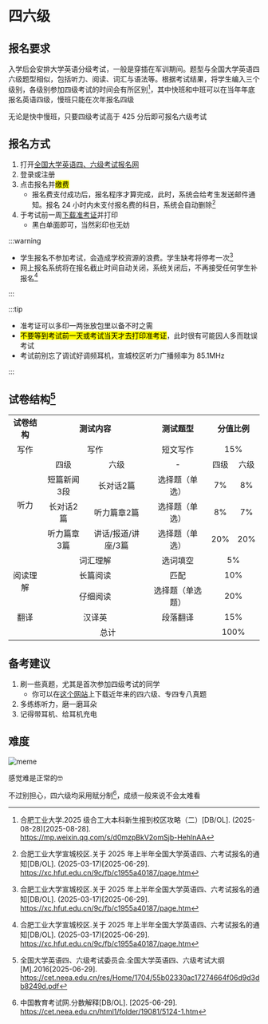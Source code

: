 # 四六级

## 报名要求

入学后会安排大学英语分级考试，一般是穿插在军训期间。题型与全国大学英语四六级题型相似，包括听力、阅读、词汇与语法等。根据考试结果，将学生编入三个级别，各级别参加四级考试的时间会有所区别[^4]，其中快班和中班可以在当年年底报名英语四级，慢班只能在次年报名四级

无论是快中慢班，只要四级考试高于 425 分后即可报名六级考试

## 报名方式

1. 打开[全国大学英语四、六级考试报名网](http://cet-bm.neea.edu.cn)
2. 登录或注册
3. 点击报名并<mark>缴费</mark>
   - 报名费支付成功后，报名程序才算完成，此时，系统会给考生发送邮件通知。报名 24 小时内未支付报名费的科目，系统会自动删除[^1]
4. 于考试前一周[下载准考证](https://cet-kw.neea.edu.cn/Home/QuickPrintTestTicket)并打印
   - 黑白单面即可，当然彩印也无妨

:::warning

- 学生报名不参加考试，会造成学校资源的浪费。学生缺考将停考一次[^1]
- 网上报名系统将在报名截止时间自动关闭，系统关闭后，不再接受任何学生补报名[^1]

:::

:::tip

- 准考证可以多印一两张放包里以备不时之需
- <mark>不要等到考试前一天或考试当天才去打印准考证</mark>，此时很有可能因人多而耽误考试
- 考试前别忘了调试好调频耳机，宣城校区听力广播频率为 85.1MHz

:::

## 试卷结构[^2]

<table>
  <tbody>
    <tr>
      <td align="center" rowspan="1" colspan="1"><b>试卷结构</b></td>
      <td align="center" rowspan="1" colspan="2"><b>测试内容</b></td>
      <td align="center" rowspan="1" colspan="1"><b>测试题型</b></td>
      <td align="center" rowspan="1" colspan="2"><b>分值比例</b></td>
    </tr>
    <tr>
      <td align="center" rowspan="1" colspan="1">写作</td>
      <td align="center" rowspan="1" colspan="2">写作</td>
      <td align="center" rowspan="1" colspan="1">短文写作</td>
      <td align="center" rowspan="1" colspan="2">15%</td>
    </tr>
    <tr>
      <td align="center" rowspan="4" colspan="1">听力</td>
      <td align="center" rowspan="1" colspan="1">四级</td>
      <td align="center" rowspan="1" colspan="1">六级</td>
      <td align="center" rowspan="1" colspan="1">-</td>
      <td align="center" rowspan="1" colspan="1">四级</td>
      <td align="center" rowspan="1" colspan="1">六级</td>
    </tr>
    <tr>
      <td align="center" rowspan="1" colspan="1">短篇新闻3段</td>
      <td align="center" rowspan="1" colspan="1">长对话2篇</td>
      <td align="center" rowspan="1" colspan="1">选择题（单选）</td>
      <td align="center" rowspan="1" colspan="1">7%</td>
      <td align="center" rowspan="1" colspan="1">8%</td>
    </tr>
    <tr>
      <td align="center" rowspan="1" colspan="1">长对话2篇</td>
      <td align="center" rowspan="1" colspan="1">听力篇章2篇</td>
      <td align="center" rowspan="1" colspan="1">选择题（单选）</td>
      <td align="center" rowspan="1" colspan="1">8%</td>
      <td align="center" rowspan="1" colspan="1">7%</td>
    </tr>
    <tr>
      <td align="center" rowspan="1" colspan="1">听力篇章3篇</td>
      <td align="center" rowspan="1" colspan="1">讲话/报道/讲座/3篇</td>
      <td align="center" rowspan="1" colspan="1">选择题（单选）</td>
      <td align="center" rowspan="1" colspan="1">20%</td>
      <td align="center" rowspan="1" colspan="1">20%</td>
    </tr>
    <tr>
      <td align="center" rowspan="3" colspan="1">阅读理解</td>
      <td align="center" rowspan="1" colspan="2">词汇理解</td>
      <td align="center" rowspan="1" colspan="1">选词填空</td>
      <td align="center" rowspan="1" colspan="2">5%</td>
    </tr>
    <tr>
      <td align="center" rowspan="1" colspan="2">长篇阅读</td>
      <td align="center" rowspan="1" colspan="1">匹配</td>
      <td align="center" rowspan="1" colspan="2">10%</td>
    </tr>
    <tr>
      <td align="center" rowspan="1" colspan="2">仔细阅读</td>
      <td align="center" rowspan="1" colspan="1">选择题（单选题）</td>
      <td align="center" rowspan="1" colspan="2">20%</td>
    </tr>
    <tr>
      <td align="center" rowspan="1" colspan="1">翻译</td>
      <td align="center" rowspan="1" colspan="2">汉译英</td>
      <td align="center" rowspan="1" colspan="1">段落翻译</td>
      <td align="center" rowspan="1" colspan="2">15%</td>
    </tr>
    <tr>
      <td align="center" rowspan="1" colspan="4">总计</td>
      <td align="center" rowspan="1" colspan="2">100%</td>
    </tr>
  </tbody>
</table>

## 备考建议

1. 刷一些真题，尤其是首次参加四级考试的同学
   - 你可以在[这个网站](https://zhenti.burningvocabulary.cn/)上下载近年来的四六级、专四专八真题
2. 多练练听力，磨一磨耳朵
3. 记得带耳机、给耳机充电

## 难度

![meme](./media/cet_meme.jpg)

感觉难是正常的🤓

不过别担心，四六级均采用赋分制[^3]，成绩一般来说不会太难看

[^1]:
    合肥工业大学宣城校区.关于 2025 年上半年全国大学英语四、六考试报名的通知[DB/OL]. (2025-03-17)\[2025-06-29].  
    <https://xc.hfut.edu.cn/9c/fb/c1955a40187/page.htm>

[^2]:
    全国大学英语四、六级考试委员会.全国大学英语四、六级考试大纲[M].2016\[2025-06-29].  
    <https://cet.neea.edu.cn/res/Home/1704/55b02330ac17274664f06d9d3db8249d.pdf>

[^3]:
    中国教育考试网.分数解释[DB/OL]. [2025-06-29].  
    <https://cet.neea.edu.cn/html1/folder/19081/5124-1.htm>

[^4]:
    合肥工业大学.2025 级合工大本科新生报到校区攻略（二）[DB/OL]. (2025-08-28)\[2025-08-28].  
    <https://mp.weixin.qq.com/s/d0mzpBkV2omSjb-HehlnAA>
